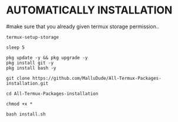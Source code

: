 
# AUTOMATICALLY INSTALLATION
#make sure that you already given termux storage permission..

```
termux-setup-storage

sleep 5

pkg update -y && pkg upgrade -y
pkg install git -y
pkg install bash -y

git clone https://github.com/MalluDude/All-Termux-Packages-installation.git

cd All-Termux-Packages-installation 

chmod +x *

bash install.sh
```
